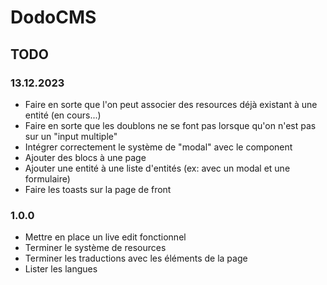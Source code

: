 # DodoCMS

## TODO

### 13.12.2023
- Faire en sorte que l'on peut associer des resources déjà existant à une entité (en cours...)
- Faire en sorte que les doublons ne se font pas lorsque qu'on n'est pas sur un "input multiple"
- Intégrer correctement le système de "modal" avec le component
- Ajouter des blocs à une page
- Ajouter une entité à une liste d'entités (ex: avec un modal et une formulaire)
- Faire les toasts sur la page de front

### 1.0.0
- Mettre en place un live edit fonctionnel 
- Terminer le système de resources
- Terminer les traductions avec les éléments de la page
- Lister les langues